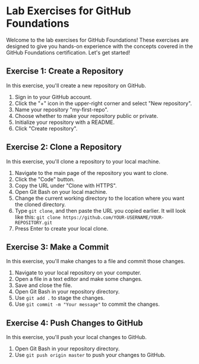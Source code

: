 # Lab Exercises for GitHub Foundations

Welcome to the lab exercises for GitHub Foundations! These exercises are designed to give you hands-on experience with the concepts covered in the GitHub Foundations certification. Let's get started!

## Exercise 1: Create a Repository

In this exercise, you'll create a new repository on GitHub.

1. Sign in to your GitHub account.
2. Click the "+" icon in the upper-right corner and select "New repository".
3. Name your repository "my-first-repo".
4. Choose whether to make your repository public or private.
5. Initialize your repository with a README.
6. Click "Create repository".

## Exercise 2: Clone a Repository

In this exercise, you'll clone a repository to your local machine.

1. Navigate to the main page of the repository you want to clone.
2. Click the "Code" button.
3. Copy the URL under "Clone with HTTPS".
4. Open Git Bash on your local machine.
5. Change the current working directory to the location where you want the cloned directory.
6. Type `git clone`, and then paste the URL you copied earlier. It will look like this: `git clone https://github.com/YOUR-USERNAME/YOUR-REPOSITORY.git`
7. Press Enter to create your local clone.

## Exercise 3: Make a Commit

In this exercise, you'll make changes to a file and commit those changes.

1. Navigate to your local repository on your computer.
2. Open a file in a text editor and make some changes.
3. Save and close the file.
4. Open Git Bash in your repository directory.
5. Use `git add .` to stage the changes.
6. Use `git commit -m "Your message"` to commit the changes.

## Exercise 4: Push Changes to GitHub

In this exercise, you'll push your local changes to GitHub.

1. Open Git Bash in your repository directory.
2. Use `git push origin master` to push your changes to GitHub.